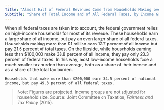 ```yaml
---
Title: "Almost Half of Federal Revenues Come from Households Making over $200,000"
Subtitle: "Share of Total Income and of All Federal Taxes, by Income Group (2015, Projected)"
---
```

When all federal taxes are taken into account, the federal government relies on high-income households for most of its revenue. These households earn a large share of all income, but pay an even larger share of all federal taxes. Households making more than $1 million earn 13.7 percent of all income but pay 21.6 percent of total taxes. On the flipside, while households earning less than $100,000 make 38.8 percent of all income, they pay only 23.3 percent of federal taxes. In this way, most low-income households face a much smaller tax burden than average, both as a share of their income and as a share of the total tax burden.						

```
Households that make more than $200,000 earn 34.5 percent of national income, but pay 49.3 percent of all federal taxes.
```
>Note: Figures are projected. Income groups are not adjusted for household size.
Source: Joint Committee on Taxation, *Fairness and Tax Policy* (2015).
